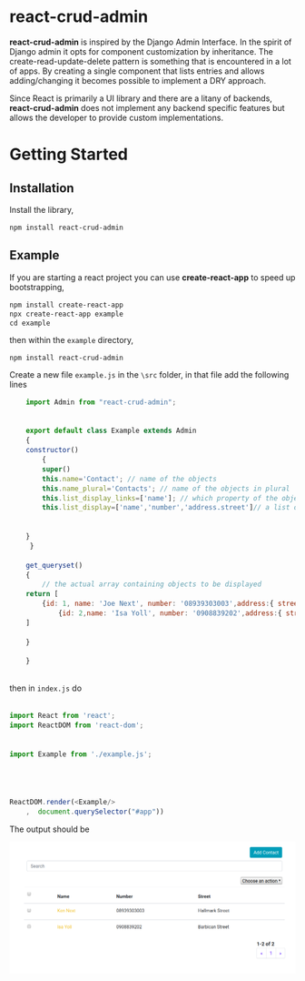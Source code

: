 # react-crud-admin

**react-crud-admin** is inspired by the Django Admin Interface. In the spirit of Django admin it opts for component customization by inheritance. The create-read-update-delete pattern is something that is encountered in a lot of apps. By creating a single component that lists entries and allows adding/changing it becomes possible to implement a DRY approach.

Since React is primarily a UI library and there are a litany of  backends, **react-crud-admin** does not implement any backend specific features but allows the developer to provide custom implementations.

# Getting Started

## Installation

Install the library,

    npm install react-crud-admin

## Example

If you are starting a react project you can use **create-react-app** to speed up bootstrapping,

    npm install create-react-app
    npx create-react-app example
    cd example

then within the `example` directory,

    npm install react-crud-admin


Create a new file `example.js` in the `\src` folder, in that file add the following lines

```javascript
    import Admin from "react-crud-admin";


    export default class Example extends Admin
    {
	constructor()
    	{
		super()
		this.name='Contact'; // name of the objects 
		this.name_plural='Contacts'; // name of the objects in plural
		this.list_display_links=['name']; // which property of the object is clickable
		this.list_display=['name','number','address.street']// a list of properties of the object to displayed on the list display page


	}
     }

    get_queryset()
    {
    	// the actual array containing objects to be displayed
	return [
	    {id: 1, name: 'Joe Next', number: '08939303003',address:{ street: "Hallmark Street"}},
            {id: 2,name: 'Isa Yoll', number: '0908839202',address:{ street: "Barbican Street"}}
	]
	    
    }

    }  
     
```

then in `index.js` do

```javascript

import React from 'react';
import ReactDOM from 'react-dom';


import Example from './example.js';




ReactDOM.render(<Example/>
    ,  document.querySelector("#app"))

```

The output should be


![example1](assets/example1.png)